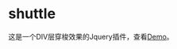 # shuttle
这是一个DIV层穿梭效果的Jquery插件，查看<a href="https://zhangjianfeng669.github.io/shuttle/example/test.html">Demo</a>。
